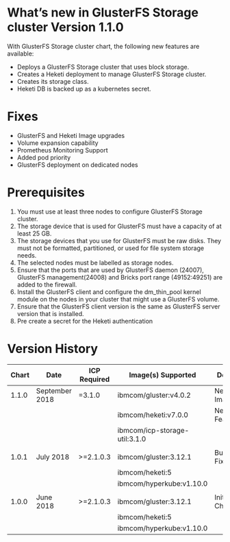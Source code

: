 # What’s new in GlusterFS Storage cluster Version 1.1.0

With GlusterFS Storage cluster chart, the following new
features are available:

* Deploys a GlusterFS Storage cluster that uses block storage.
* Creates a Heketi deployment to manage GlusterFS Storage cluster.
* Creates its storage class.
* Heketi DB is backed up as a kubernetes secret.

# Fixes
* GlusterFS and Heketi Image upgrades
* Volume expansion capability
* Prometheus Monitoring Support
* Added pod priority
* GlusterFS deployment on dedicated nodes

# Prerequisites
1. You must use at least three nodes to configure GlusterFS Storage cluster.
2. The storage device that is used for GlusterFS must have a capacity of at least 25 GB.
3. The storage devices that you use for GlusterFS must be raw disks. They must not be formatted, partitioned, or used for file system storage needs.
4. The selected nodes must be labelled as storage nodes.
5. Ensure that the ports that are used by GlusterFS daemon (24007), GlusterFS management(24008) and Bricks port range  (49152:49251) are added to the firewall.
6. Install the GlusterFS client and configure the dm_thin_pool kernel module on the nodes in your cluster that might use a GlusterFS volume.
7. Ensure that the GlusterFS client version is the same as GlusterFS server version that is installed.
8. Pre create a secret for the Heketi authentication

# Version History

| Chart | Date           | ICP Required |        Image(s) Supported       | Details       |
| ----- | -------------- | ------------ | ------------------------------- | ------------- |
| 1.1.0 | September 2018 | =3.1.0       | ibmcom/gluster:v4.0.2           | New Images    |
|       |                |              | ibmcom/heketi:v7.0.0            | New Features  |
|       |                |              | ibmcom/icp-storage-util:3.1.0   |               |
|       |                |              |                                 |               |
| 1.0.1 | July 2018      | >=2.1.0.3    | ibmcom/gluster:3.12.1           | Bug Fixes     |
|       |                |              | ibmcom/heketi:5                 |               |
|       |                |              | ibmcom/hyperkube:v1.10.0        |               |
|       |                |              |                                 |               |
| 1.0.0 | June 2018      | >=2.1.0.3    | ibmcom/gluster:3.12.1           | Initial Chart |
|       |                |              | ibmcom/heketi:5                 |               |
|       |                |              | ibmcom/hyperkube:v1.10.0        |               |
